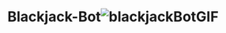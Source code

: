 # Blackjack-Bot![blackjackBotGIF](https://user-images.githubusercontent.com/46942793/172021221-a38c9da5-3766-4380-b7be-92eb40bbb719.gif)
